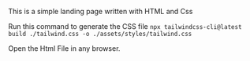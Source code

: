 This is a simple landing page written with HTML and Css 

Run this command to generate the CSS file
`npx tailwindcss-cli@latest build ./tailwind.css -o ./assets/styles/tailwind.css`

Open the Html File in any browser.